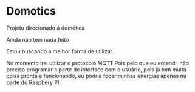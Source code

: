 # Domotics
Projeto direcionado á domótica

Ainda não tem nada feito

Estou buscando a melhor forma de utilizar.

No momento irei utilizar o protocolo MQTT
Pois pelo que eu entendi, não preciso programar a parte de interface com o usuário, pois já tem muita coisa pronta e funcionando, eu podria focar minhas energias apenas na parte do Raspbery PI
